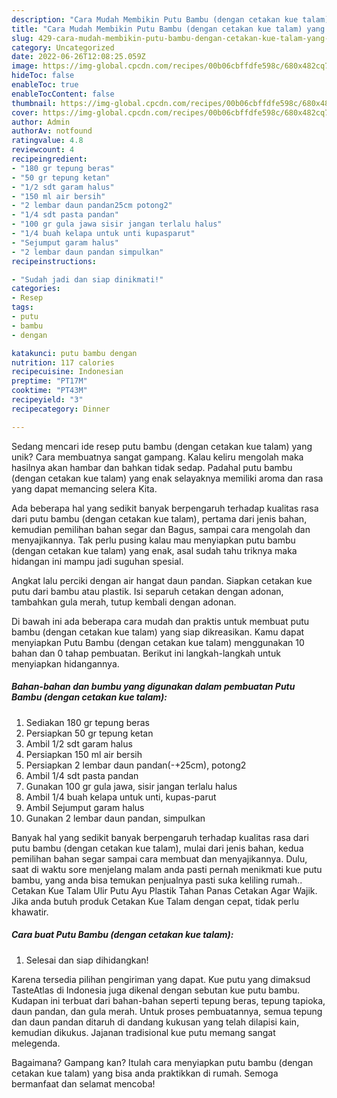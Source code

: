 ```yaml
---
description: "Cara Mudah Membikin Putu Bambu (dengan cetakan kue talam) yang Lezat"
title: "Cara Mudah Membikin Putu Bambu (dengan cetakan kue talam) yang Lezat"
slug: 429-cara-mudah-membikin-putu-bambu-dengan-cetakan-kue-talam-yang-lezat
category: Uncategorized
date: 2022-06-26T12:08:25.059Z
image: https://img-global.cpcdn.com/recipes/00b06cbffdfe598c/680x482cq70/putu-bambu-dengan-cetakan-kue-talam-foto-resep-utama.jpg
hideToc: false
enableToc: true
enableTocContent: false
thumbnail: https://img-global.cpcdn.com/recipes/00b06cbffdfe598c/680x482cq70/putu-bambu-dengan-cetakan-kue-talam-foto-resep-utama.jpg
cover: https://img-global.cpcdn.com/recipes/00b06cbffdfe598c/680x482cq70/putu-bambu-dengan-cetakan-kue-talam-foto-resep-utama.jpg
author: Admin
authorAv: notfound
ratingvalue: 4.8
reviewcount: 4
recipeingredient:
- "180 gr tepung beras"
- "50 gr tepung ketan"
- "1/2 sdt garam halus"
- "150 ml air bersih"
- "2 lembar daun pandan25cm potong2"
- "1/4 sdt pasta pandan"
- "100 gr gula jawa sisir jangan terlalu halus"
- "1/4 buah kelapa untuk unti kupasparut"
- "Sejumput garam halus"
- "2 lembar daun pandan simpulkan"
recipeinstructions:

- "Sudah jadi dan siap dinikmati!"
categories:
- Resep
tags:
- putu
- bambu
- dengan

katakunci: putu bambu dengan 
nutrition: 117 calories
recipecuisine: Indonesian
preptime: "PT17M"
cooktime: "PT43M"
recipeyield: "3"
recipecategory: Dinner

---
```





Sedang mencari ide resep putu bambu (dengan cetakan kue talam) yang unik? Cara membuatnya sangat gampang. Kalau keliru mengolah maka hasilnya akan hambar dan bahkan tidak sedap. Padahal putu bambu (dengan cetakan kue talam) yang enak selayaknya memiliki aroma dan rasa yang dapat memancing selera Kita.





Ada beberapa hal yang sedikit banyak berpengaruh terhadap kualitas rasa dari putu bambu (dengan cetakan kue talam), pertama dari jenis bahan, kemudian pemilihan bahan segar dan Bagus, sampai cara mengolah dan menyajikannya. Tak perlu pusing kalau mau menyiapkan putu bambu (dengan cetakan kue talam) yang enak,      asal sudah tahu triknya maka hidangan ini mampu jadi suguhan spesial.














Angkat lalu perciki dengan air hangat daun pandan. Siapkan cetakan kue putu dari bambu atau plastik. Isi separuh cetakan dengan adonan, tambahkan gula merah, tutup kembali dengan adonan.






Di bawah ini ada beberapa cara mudah dan praktis untuk membuat putu bambu (dengan cetakan kue talam) yang siap dikreasikan. Kamu dapat menyiapkan Putu Bambu (dengan cetakan kue talam) menggunakan 10 bahan dan 0 tahap pembuatan. Berikut ini langkah-langkah untuk menyiapkan hidangannya.

<!--inarticleads1-->

##### Bahan-bahan dan bumbu yang digunakan dalam pembuatan Putu Bambu (dengan cetakan kue talam):

1. Sediakan 180 gr tepung beras
1. Persiapkan 50 gr tepung ketan
1. Ambil 1/2 sdt garam halus
1. Persiapkan 150 ml air bersih
1. Persiapkan 2 lembar daun pandan(-+25cm), potong2
1. Ambil 1/4 sdt pasta pandan
1. Gunakan 100 gr gula jawa, sisir jangan terlalu halus
1. Ambil 1/4 buah kelapa untuk unti, kupas-parut
1. Ambil Sejumput garam halus
1. Gunakan 2 lembar daun pandan, simpulkan


Banyak hal yang sedikit banyak berpengaruh terhadap kualitas rasa dari putu bambu (dengan cetakan kue talam), mulai dari jenis bahan, kedua pemilihan bahan segar sampai cara membuat dan menyajikannya. Dulu, saat di waktu sore menjelang malam anda pasti pernah menikmati kue putu bambu, yang anda bisa temukan penjualnya pasti suka keliling rumah.. Cetakan Kue Talam Ulir Putu Ayu Plastik Tahan Panas Cetakan Agar Wajik. Jika anda butuh produk Cetakan Kue Talam dengan cepat, tidak perlu khawatir. 

<!--inarticleads2-->

##### Cara buat Putu Bambu (dengan cetakan kue talam):


1. Selesai dan siap dihidangkan!

Karena tersedia pilihan pengiriman yang dapat. Kue putu yang dimaksud TasteAtlas di Indonesia juga dikenal dengan sebutan kue putu bambu. Kudapan ini terbuat dari bahan-bahan seperti tepung beras, tepung tapioka, daun pandan, dan gula merah. Untuk proses pembuatannya, semua tepung dan daun pandan ditaruh di dandang kukusan yang telah dilapisi kain, kemudian dikukus. Jajanan tradisional kue putu memang sangat melegenda. 

Bagaimana? Gampang kan? Itulah cara menyiapkan putu bambu (dengan cetakan kue talam) yang bisa anda praktikkan di rumah. Semoga bermanfaat dan selamat mencoba!
